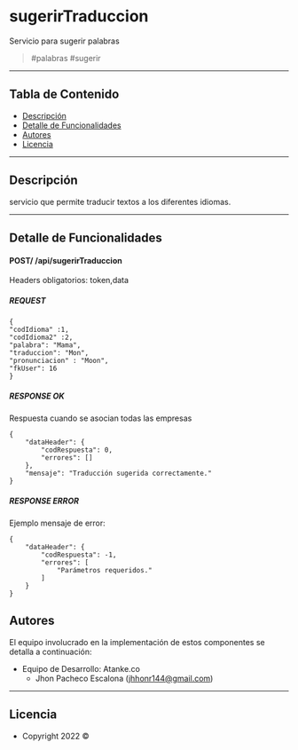 # sugerirTraduccion

Servicio para sugerir palabras

>  #palabras #sugerir 

---
## Tabla de Contenido

- [Descripción](#descripción)
- [Detalle de Funcionalidades](#detalle-de-funcionalidades)
- [Autores](#autores)
- [Licencia](#licencia)

---

## Descripción

servicio que permite traducir textos a los diferentes idiomas.

---

## Detalle de Funcionalidades

#### POST/ /api/sugerirTraduccion

Headers obligatorios: token,data

##### REQUEST
```
{
"codIdioma" :1,
"codIdioma2" :2,
"palabra": "Mama",
"traduccion": "Mon",
"pronunciacion" : "Moon",
"fkUser": 16
}

```

##### RESPONSE OK
Respuesta cuando se asocian todas las empresas
```
{
    "dataHeader": {
        "codRespuesta": 0,
        "errores": []
    },
    "mensaje": "Traducción sugerida correctamente."
}

```
##### RESPONSE ERROR
Ejemplo mensaje de error:
```
{
    "dataHeader": {
        "codRespuesta": -1,
        "errores": [
            "Parámetros requeridos."
        ]
    }
}

```
## Autores

El equipo involucrado en la implementación de estos componentes se detalla a continuación:

- Equipo de Desarrollo: Atanke.co
    - Jhon Pacheco Escalona (jhhonr144@gmail.com)
---

## Licencia

- Copyright 2022 ©